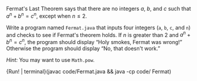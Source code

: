 Fermat's Last Theorem says that there are no integers $a$, $b$, and $c$ such that $a^n + b^n = c^n$, except when $n \leq 2$.

Write a program named `Fermat.java` that inputs four integers (`a`, `b`, `c`, and `n`) and checks to see if Fermat's theorem holds.
If $n$ is greater than 2 and $a^n + b^n = c^n$, the program should display “Holy smokes, Fermat was wrong!”
Otherwise the program should display “No, that doesn't work.”

*Hint:* You may want to use `Math.pow`.

{Run! | terminal}(javac code/Fermat.java && java -cp code/ Fermat)
